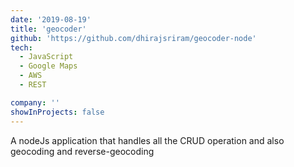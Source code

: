 ```yaml
---
date: '2019-08-19'
title: 'geocoder'
github: 'https://github.com/dhirajsriram/geocoder-node'
tech:
  - JavaScript
  - Google Maps
  - AWS
  - REST

company: ''
showInProjects: false
---
```


A nodeJs application that handles all the CRUD operation and also geocoding and reverse-geocoding
